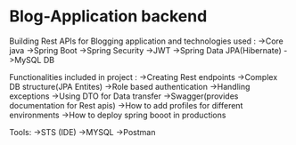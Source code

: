 # Blog-Application backend


Building Rest APIs for Blogging application and technologies used :
 ->Core java
 ->Spring Boot
 ->Spring Security
 ->JWT
 ->Spring Data JPA(Hibernate)
 ->MySQL DB

Functionalities included in project :
 ->Creating Rest endpoints
 ->Complex DB structure(JPA Entites)
 ->Role based authentication
 ->Handling exceptions
 ->Using DTO for Data transfer
 ->Swagger(provides documentation for Rest apis)
 ->How to add profiles for different environments
 ->How to deploy spring booot in productions

 Tools:
 ->STS (IDE)
 ->MYSQL
 ->Postman
